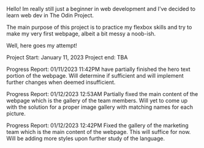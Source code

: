Hello! Im really still just a beginner in web development and I've decided to learn web dev in The Odin Project. 

The main purpose of this project is to practice my flexbox skills and try to make my very first webpage, albeit a bit messy a noob-ish.

Well, here goes my attempt!

Project Start: January 11, 2023
Project end: TBA

Progress Report: 01/11/2023 11:42PM
have partially finished the hero text portion of the webpage. Will determine if sufficient and will implement further changes when deemed insufficient.

Progress Report: 01/12/2023 12:53AM
Partially fixed the main content of the webpage which is the gallery of the team members. Will yet to come up with the solution for a proper image gallery with matching names for each picture.


Progress Report: 01/12/2023 12:42PM
Fixed the gallery of the marketing team which is the main content of the webpage. This will suffice for now. Will be adding more styles upon further study of the language.